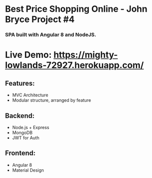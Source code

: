 ﻿# Best Price Shopping Online - John Bryce Project #4
### SPA built with Angular 8 and NodeJS.
# Live Demo: https://mighty-lowlands-72927.herokuapp.com/


## Features:
* MVC Architecture
* Modular structure, arranged by feature

## Backend:
* Node.js + Express
* MongoDB
* JWT for Auth

## Frontend:
* Angular 8
* Material Design
